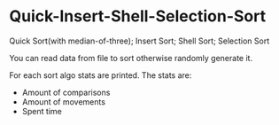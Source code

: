 # Quick-Insert-Shell-Selection-Sort
Quick Sort(with median-of-three); Insert Sort; Shell Sort; Selection Sort 

You can read data from file to sort otherwise randomly generate it.


For each sort algo stats are printed. The stats are:
  * Amount of comparisons
  * Amount of movements
  * Spent time
